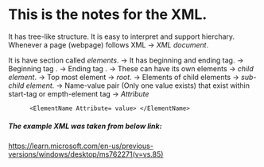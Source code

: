 # This is the notes for the XML.
It has tree-like structure.
It is easy to interpret and support hierchary.
Whenever a page (webpage) follows XML -> *XML document*.

It is have section called *elements*.
-> It has beginning and ending tag.
  -> Beginning tag <ElemeName>.
  -> Ending tag </ELementName>.
  -> These can have its own elements -> *child element*.
  -> Top most element -> *root*.
  -> Elements of child elements -> *sub-child element*.
  -> Name-value pair (Only one value exists) that exist within start-tag or empth-element tag -> *Attribute*

```
      <ElementName Attribute= value> </ElementName>
```

##### The example XML was taken from below link:
<https://learn.microsoft.com/en-us/previous-versions/windows/desktop/ms762271(v=vs.85)>

